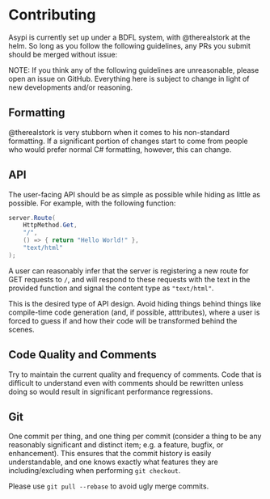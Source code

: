 # Contributing

Asypi is currently set up under a BDFL system, with @therealstork at the helm. So long as you follow the following guidelines, any PRs you submit should be merged without issue:

NOTE: If you think any of the following guidelines are unreasonable, please open an issue on GitHub. Everything here is subject to change in light of new developments and/or reasoning.

## Formatting

@therealstork is very stubborn when it comes to his non-standard formatting. If a significant portion of changes start to come from people who would prefer normal C# formatting, however, this can change.

## API

The user-facing API should be as simple as possible while hiding as little as possible. For example, with the following function:

```C#
server.Route(
    HttpMethod.Get,
    "/",
    () => { return "Hello World!" },
    "text/html"
);

```

A user can reasonably infer that the server is registering a new route for GET requests to `/`, and will respond to these requests with the text in the provided function and signal the content type as `"text/html"`.

This is the desired type of API design. Avoid hiding things behind things like compile-time code generation (and, if possible, atttributes), where a user is forced to guess if and how their code will be transformed behind the scenes.

## Code Quality and Comments

Try to maintain the current quality and frequency of comments. Code that is difficult to understand even with comments should be rewritten unless doing so would result in significant performance regressions.

## Git

One commit per thing, and one thing per commit (consider a thing to be any reasonably significant and distinct item; e.g. a feature, bugfix, or enhancement). This ensures that the commit history is easily understandable, and one knows exactly what features they are including/excluding when performing `git checkout`.

Please use `git pull --rebase` to avoid ugly merge commits.
